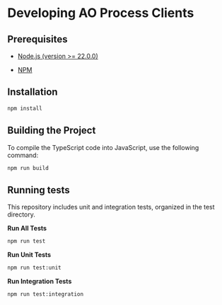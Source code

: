 # Developing AO Process Clients

## Prerequisites

 - [Node.js (version >= 22.0.0)](https://nodejs.org/en/download/package-manager)

 - [NPM](https://www.npmjs.com/)

## Installation
```bash
npm install
```

## Building the Project
To compile the TypeScript code into JavaScript, use the following command:
```bash
npm run build
```

## Running tests
This repository includes unit and integration tests, organized in the test directory.

**Run All Tests**
```bash
npm run test
```

**Run Unit Tests**
```bash
npm run test:unit
```

**Run Integration Tests**
```bash
npm run test:integration
```